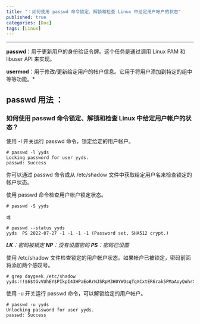 ```yaml
---
title: "：如何使用 passwd 命令锁定、解锁和检查 Linux 中给定用户帐户的状态"
published: true
categories: [Doc]
tags: [Linux]
---
```



<hr>

**passwd**：用于更新用户的身份验证令牌。这个任务是通过调用 Linux PAM 和 libuser API 来实现。

**usermod**：用于修改/更新给定用户的帐户信息。它用于将用户添加到特定的组中等等功能。*
## passwd 用法 ： 
### 如何使用 passwd 命令锁定、解锁和检查 Linux 中给定用户帐户的状态？
使用 -l 开关运行 passwd 命令，锁定给定的用户帐户。

```
# passwd -l yyds
Locking password for user yyds.
passwd: Success
```
你可以通过 passwd 命令或从 /etc/shadow 文件中获取给定用户名来检查锁定的帐户状态。

使用 passwd 命令检查用户帐户锁定状态。

```
# passwd -S yyds

或

# passwd --status yyds
yyds  PS 2022-07-27 -1 -1 -1 -1 (Password set, SHA512 crypt.)

```

***LK**：密码被锁定
**NP**：没有设置密码
**PS**：密码已设置*

使用 /etc/shadow 文件检查锁定的用户帐户状态。如果帐户已被锁定，密码前面将添加两个感叹号。

```
# grep daygeek /etc/shadow
yyds:!!$6$tGvVUhEY$PIkpI43HPaEoRrNJSRpM3H0YWOsqTqXCxtER6rak5PMaAoyQohrXNB0YoFCmAuh406n8XOvBBldvMy9trmIV00:18047:7:90:7:::
```
使用 -u 开关运行 passwd 命令，可以解锁给定的用户帐户。

```
# passwd -u yyds
Unlocking password for user yyds.
passwd: Success
```
